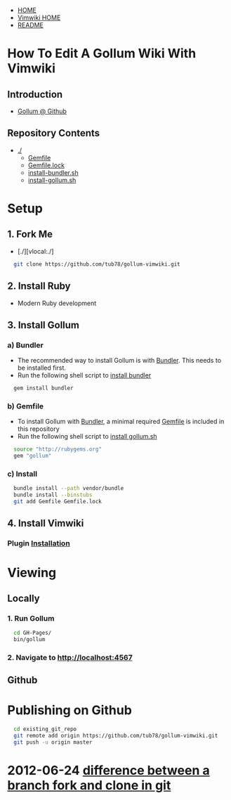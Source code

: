  * [HOME][gh-pages]
 * [Vimwiki HOME][vimwiki-home]
 * [README][readme]

[gh-pages]: HOME
[vimwiki-home]: ../Blog_Vimwiki
[readme]: README





# How To Edit A Gollum Wiki With Vimwiki

## Introduction

 * [Gollum @ Github](https://github.com/github/gollum)


## Repository Contents


 * [./][dotslash]
   * [Gemfile][Gemfile]
   * [Gemfile.lock][Gemfile-lock]
   * [install-bundler.sh][install-bundler.sh]
   * [install-gollum.sh][install-gollum.sh]

[dotslash]: ./
[Gemfile]: Gemfile
[Gemfile-lock]: Gemfile.lock
[install-bundler.sh]: install-bundler.sh
[install-gollum.sh]: install-gollum.sh








# Setup
## 1. Fork Me

 * [./][vlocal:./]

``` bash
  git clone https://github.com/tub78/gollum-vimwiki.git
```

## 2. Install Ruby

 * Modern Ruby development

## 3. Install Gollum
### a) Bundler

 * The recommended way to install Gollum is with [Bundler][Bundler].  This needs to be installed first.
 * Run the following shell script to [install bundler][install-bundler.sh]

[Bundler]: http://gembundler.com/

``` bash
  gem install bundler
```

### b) Gemfile

 * To install Gollum with [Bundler][Bundler], a minimal required [Gemfile][Gemfile] is included in this repository
 * Run the following shell script to [install gollum.sh][install-gollum.sh]

``` bash
  source "http://rubygems.org"
  gem "gollum"
```

### c) Install 

``` bash
  bundle install --path vendor/bundle
  bundle install --binstubs
  git add Gemfile Gemfile.lock
```



## 4. Install Vimwiki
### Plugin [Installation](http://code.google.com/p/vimwiki/wiki/Installation)






# Viewing 

## Locally

### 1. Run Gollum

``` bash
  cd GH-Pages/
  bin/gollum
```

### 2. Navigate to [http://localhost:4567](http://localhost:4567)


## Github





# Publishing on Github

``` bash
  cd existing_git_repo
  git remote add origin https://github.com/tub78/gollum-vimwiki.git
  git push -u origin master
```


# 2012-06-24 [difference between a branch fork and clone in git](http://stackoverflow.com/questions/3329943/difference-between-a-branch-fork-and-clone-in-git)




